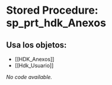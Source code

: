 # Stored Procedure: sp_prt_hdk_Anexos

## Usa los objetos:
- [[HDK_Anexos]]
- [[Hdk_Usuario]]

*No code available.*
